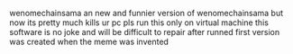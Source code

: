 wenomechainsama
an new and funnier version of wenomechainsama but now its pretty much kills ur pc
pls run this only on virtual machine this software is no joke and will be difficult to repair after runned
first version was created when the meme was invented

